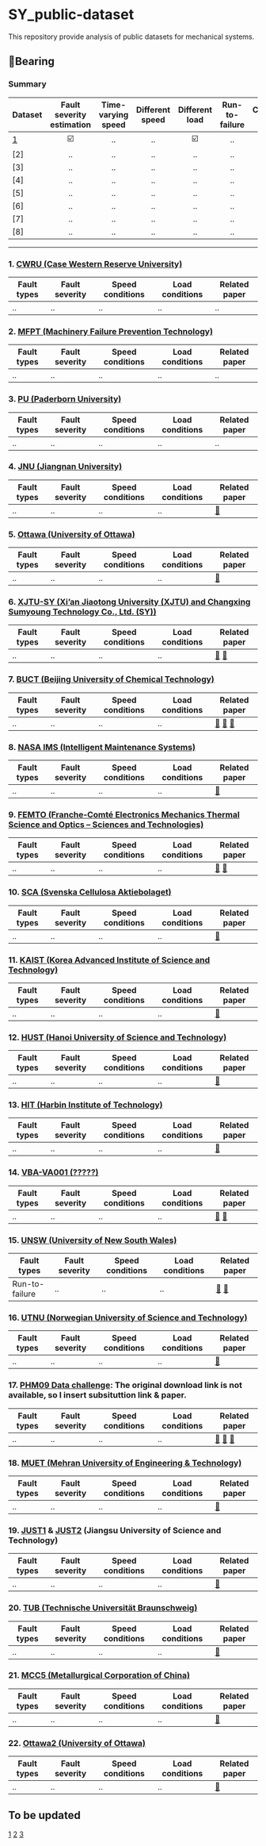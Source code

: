 # SY_public-dataset
This repository provide analysis of public datasets for mechanical systems.

## :radio_button:Bearing
### Summary
|Dataset|Fault severity estimation|Time-varying speed|Different speed|Different load|Run-to-failure|Compound fault|
|-------|:-----------------------:|:----------------:|:-------------:|:------------:|:------------:|:------------:|
|[1](###-1.-[CWRU-(Case-Western-Reserve-University)](https://engineering.case.edu/bearingdatacenter/download-data-file))|☑️|..|..|☑️|..|..|
|[2]|..|..|..|..|..|..|
|[3]|..|..|..|..|..|..|
|[4]|..|..|..|..|..|..|
|[5]|..|..|..|..|..||..|
|[6]|..|..|..|..|..||..|
|[7]|..|..|..|..|..||..|
|[8]|..|..|..|..|..||..|
---
### 1. [CWRU (Case Western Reserve University)](https://engineering.case.edu/bearingdatacenter/download-data-file)
|Fault types|Fault severity|Speed conditions|Load conditions|Related paper|
|------|------|------|------|------|
|..|..|..|..|..|

### 2. [MFPT (Machinery Failure Prevention Technology)](https://www.mfpt.org/fault-data-sets/)
|Fault types|Fault severity|Speed conditions|Load conditions|Related paper|
|------|------|------|------|------|
|..|..|..|..|..|

### 3. [PU (Paderborn University)](https://mb.uni-paderborn.de/en/kat/research/kat-datacenter/bearing-datacenter/data-sets-and-download)
|Fault types|Fault severity|Speed conditions|Load conditions|Related paper|
|------|------|------|------|------|
|..|..|..|..|..|

### 4. [JNU (Jiangnan University)](https://github.com/ClarkGableWang/JNU-Bearing-Dataset)
|Fault types|Fault severity|Speed conditions|Load conditions|Related paper|
|------|------|------|------|------|
|..|..|..|..|[🔗](https://github.com/ClarkGableWang/JNU-Bearing-Dataset)|

### 5. [Ottawa (University of Ottawa)](https://data.mendeley.com/datasets/y2px5tg92h/5)
|Fault types|Fault severity|Speed conditions|Load conditions|Related paper|
|------|------|------|------|------|
|..|..|..|..|[📑](https://doi.org/10.1016/j.dib.2023.109327)|

### 6. [XJTU-SY (Xi’an Jiaotong University (XJTU) and Changxing Sumyoung Technology Co., Ltd. (SY))](https://biaowang.tech/xjtu-sy-bearing-datasets/)
|Fault types|Fault severity|Speed conditions|Load conditions|Related paper|
|------|------|------|------|------|
|..|..|..|..|[📑](https://doi.org/10.1109/TR.2018.2882682) [🔗](https://github.com/WangBiaoXJTU/xjtu-sy-bearing-datasets)|

### 7. [BUCT (Beijing University of Chemical Technology)](https://data.mendeley.com/datasets/ykbc8hntzx/1)
|Fault types|Fault severity|Speed conditions|Load conditions|Related paper|
|------|------|------|------|------|
|..|..|..|..|[📑](https://doi.org/10.1109/ACCESS.2019.2916935) [📑](https://doi.org/10.1016/j.ymssp.2017.02.013) [🔗](https://github.com/mingzhangPHD/Transfer-Learning-for-Fault-Diagnosis/tree/master/WDMAN)|

### 8. [NASA IMS (Intelligent Maintenance Systems)](https://www.nasa.gov/intelligent-systems-division/discovery-and-systems-health/pcoe/pcoe-data-set-repository/)
|Fault types|Fault severity|Speed conditions|Load conditions|Related paper|
|------|------|------|------|------|
|..|..|..|..|[📑]()|

### 9. [FEMTO (Franche-Comté Electronics Mechanics Thermal Science and Optics – Sciences and Technologies)](https://www.nasa.gov/intelligent-systems-division/discovery-and-systems-health/pcoe/pcoe-data-set-repository/)
|Fault types|Fault severity|Speed conditions|Load conditions|Related paper|
|------|------|------|------|------|
|..|..|..|..|[📑](https://hal.science/hal-00719503/) [🔗](https://github.com/wkzs111/phm-ieee-2012-data-challenge-dataset?tab=readme-ov-file)|

### 10. [SCA (Svenska Cellulosa Aktiebolaget)](https://data.mendeley.com/datasets/tdn96mkkpt/1)
|Fault types|Fault severity|Speed conditions|Load conditions|Related paper|
|------|------|------|------|------|
|..|..|..|..|[📑](https://doi.org/10.3390/data8070115)|

### 11. [KAIST (Korea Advanced Institute of Science and Technology)](https://data.mendeley.com/datasets/ztmf3m7h5x/6)
|Fault types|Fault severity|Speed conditions|Load conditions|Related paper|
|------|------|------|------|------|
|..|..|..|..|[📑](https://doi.org/10.1016/j.dib.2023.109049)|

### 12. [HUST (Hanoi University of Science and Technology)](https://data.mendeley.com/datasets/cbv7jyx4p9/3)
|Fault types|Fault severity|Speed conditions|Load conditions|Related paper|
|------|------|------|------|------|
|..|..|..|..|[📑](https://doi.org/10.1186/s13104-023-06400-4)|

### 13. [HIT (Harbin Institute of Technology)](https://github.com/HouLeiHIT/HIT-dataset)
|Fault types|Fault severity|Speed conditions|Load conditions|Related paper|
|------|------|------|------|------|
|..|..|..|..|[📑](https://doi.org/10.37965/jdmd.2023.314)|

### 14. [VBA-VA001 (?????)](https://zenodo.org/records/7006575)
|Fault types|Fault severity|Speed conditions|Load conditions|Related paper|
|------|------|------|------|------|
|..|..|..|..|[📑](https://doi.org/10.1007/s42417-023-00959-9) [🔗](https://github.com/bagustris/vbl-va001)|

### 15. [UNSW (University of New South Wales)](https://data.mendeley.com/datasets/h4df4mgrfb/3)
|Fault types|Fault severity|Speed conditions|Load conditions|Related paper|
|------|------|------|------|------|
|Run-to-failure|..|..|..|[📑](https://doi.org/10.1016/j.ymssp.2021.108466) [📑](https://doi.org/10.1016/j.ymssp.2020.107376)|

### 16. [UTNU (Norwegian University of Science and Technology)](https://zenodo.org/records/10644756)
|Fault types|Fault severity|Speed conditions|Load conditions|Related paper|
|------|------|------|------|------|
|..|..|..|..|[📑](https://doi.org/10.1002/we.1884)|

### 17. [PHM09 Data challenge](https://data.mendeley.com/datasets/fkp3nn4tp7/1): The original download link is not available, so I insert subsituttion link & paper.
|Fault types|Fault severity|Speed conditions|Load conditions|Related paper|
|------|------|------|------|------|
|..|..|..|..|[📑](https://doi.org/10.1016/j.asoc.2019.105950) [🔗](https://c3.ndc.nasa.gov/dashlink/resources/997/) [🔗](https://phmsociety.org/public-data-sets/)|

### 18. [MUET (Mehran University of Engineering & Technology)](https://data.mendeley.com/datasets/fm6xzxnf36/2)
|Fault types|Fault severity|Speed conditions|Load conditions|Related paper|
|------|------|------|------|------|
|..|..|..|..|[📑](https://doi.org/10.1016/j.dib.2022.108315)|

### 19. [JUST1](https://data.mendeley.com/datasets/hwg8v5j8t6/1) & [JUST2](https://data.mendeley.com/datasets/rcxgmdxhbr/1) (Jiangsu University of Science and Technology)
|Fault types|Fault severity|Speed conditions|Load conditions|Related paper|
|------|------|------|------|------|
|..|..|..|..|[📑](http://dx.doi.org/10.2139/ssrn.4756210)|

### 20. [TUB (Technische Universität Braunschweig)](https://data.mendeley.com/datasets/chwhh9n3bf/2)
|Fault types|Fault severity|Speed conditions|Load conditions|Related paper|
|------|------|------|------|------|
|..|..|..|..|[📑](https://doi.org/10.1177/1077546317723227)|

### 21. [MCC5 (Metallurgical Corporation of China)](https://data.mendeley.com/datasets/p92gj2732w/2)
|Fault types|Fault severity|Speed conditions|Load conditions|Related paper|
|------|------|------|------|------|
|..|..|..|..|[📑](https://doi.org/10.1016/j.dib.2024.110453)|

### 22. [Ottawa2 (University of Ottawa)](https://data.mendeley.com/datasets/v43hmbwxpm/2)
|Fault types|Fault severity|Speed conditions|Load conditions|Related paper|
|------|------|------|------|------|
|..|..|..|..|[📑](https://doi.org/10.1016/j.dib.2018.11.019)|

## To be updated
[1](https://data.mendeley.com/datasets/2znkfwhzs7/1)
[2](https://zenodo.org/records/8241764)
[3](https://dataverse.no/dataset.xhtml?persistentId=doi:10.18710/NZJOIS)
